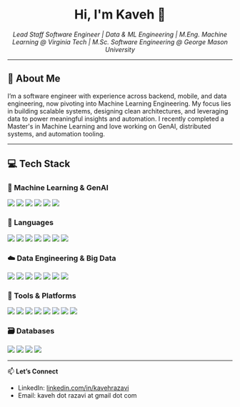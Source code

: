 <h1 align="center">Hi, I'm Kaveh 👋</h1>

<p align="center">
  <em>Lead Staff Software Engineer | Data & ML Engineering | M.Eng. Machine Learning @ Virginia Tech  |  M.Sc. Software Engineering @ George Mason University</em>
</p>

---

## 🧠 About Me

I’m a software engineer with experience across backend, mobile, and data engineering, now pivoting into Machine Learning Engineering. My focus lies in building scalable systems, designing clean architectures, and leveraging data to power meaningful insights and automation. I recently completed a Master's in Machine Learning and love working on GenAI, distributed systems, and automation tooling.

---

## 💻 Tech Stack

### 🧠 Machine Learning & GenAI
<p>
  <img src="https://img.shields.io/badge/PyTorch-EE4C2C?logo=pytorch&logoColor=white" />
  <img src="https://img.shields.io/badge/scikit--learn-F7931E?logo=scikitlearn&logoColor=white" />
  <img src="https://img.shields.io/badge/Pandas-150458?logo=pandas&logoColor=white" />
  <img src="https://img.shields.io/badge/NumPy-013243?logo=numpy&logoColor=white" />
  <img src="https://img.shields.io/badge/LangChain-000000?logo=openai&logoColor=white" />
  <img src="https://img.shields.io/badge/OpenAI_API-412991?logo=openai&logoColor=white" />
</p>

### 🔨 Languages
<p>
  <img src="https://img.shields.io/badge/Python-3776AB?logo=python&logoColor=white" />
  <img src="https://img.shields.io/badge/Scala-DC322F?logo=scala&logoColor=white" />
  <img src="https://img.shields.io/badge/Java-007396?logo=java&logoColor=white" />
  <img src="https://img.shields.io/badge/C%23-239120?logo=c-sharp&logoColor=white" />
  <img src="https://img.shields.io/badge/Objective--C-000000?logo=apple&logoColor=white" />
  <img src="https://img.shields.io/badge/JavaScript-F7DF1E?logo=javascript&logoColor=black" />
  <img src="https://img.shields.io/badge/Swift-FA7343?logo=swift&logoColor=white" />
</p>

### ☁️ Data Engineering & Big Data
<p>
  <img src="https://img.shields.io/badge/Apache%20Spark-E25A1C?logo=apachespark&logoColor=white" />
  <img src="https://img.shields.io/badge/Airflow-017CEE?logo=apacheairflow&logoColor=white" />
  <img src="https://img.shields.io/badge/Hadoop-66CCFF?logo=apachehadoop&logoColor=black" />
  <img src="https://img.shields.io/badge/AWS-232F3E?logo=amazonaws&logoColor=white" />
  <img src="https://img.shields.io/badge/S3-569A31?logo=amazons3&logoColor=white" />
  <img src="https://img.shields.io/badge/Zeppelin-2D2D2D?logo=apachezeppelin&logoColor=white" />
  <img src="https://img.shields.io/badge/Iceberg-0E8A16?logo=apachespark&logoColor=white" />
</p>

### 🧰 Tools & Platforms
<p>
  <img src="https://img.shields.io/badge/Docker-2496ED?logo=docker&logoColor=white" />
  <img src="https://img.shields.io/badge/Kubernetes-326CE5?logo=kubernetes&logoColor=white" />
  <img src="https://img.shields.io/badge/Jenkins-D24939?logo=jenkins&logoColor=white" />
  <img src="https://img.shields.io/badge/Git-F05032?logo=git&logoColor=white" />
  <img src="https://img.shields.io/badge/Poetry-60A5FA?logo=python&logoColor=white" />
  <img src="https://img.shields.io/badge/Maven-C71A36?logo=apachemaven&logoColor=white" />
  <img src="https://img.shields.io/badge/SBT-FF69B4?logo=scala&logoColor=white" />
  <img src="https://img.shields.io/badge/VS%20Code-007ACC?logo=visualstudiocode&logoColor=white" />
</p>

### 🗃️ Databases
<p>
  <img src="https://img.shields.io/badge/PostgreSQL-4169E1?logo=postgresql&logoColor=white" />
  <img src="https://img.shields.io/badge/Snowflake-56B9EB?logo=snowflake&logoColor=white" />
  <img src="https://img.shields.io/badge/Redis-DC382D?logo=redis&logoColor=white" />
  <img src="https://img.shields.io/badge/Neo4j-008CC1?logo=neo4j&logoColor=white" />
</p>

---

📫 **Let’s Connect**

- LinkedIn: [linkedin.com/in/kavehrazavi](https://linkedin.com/in/kavehrazavi)
- Email: kaveh dot razavi at gmail dot com
